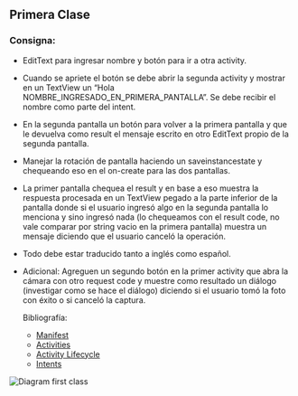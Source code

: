 ## Primera Clase

###  Consigna:

- EditText para ingresar nombre y botón para ir a otra activity.
- Cuando se apriete el botón se debe abrir la segunda activity y mostrar en un TextView un “Hola NOMBRE_INGRESADO_EN_PRIMERA_PANTALLA”. Se debe recibir el nombre como parte del intent.
- En la segunda pantalla un botón para volver a la primera pantalla y que le devuelva como result el mensaje escrito en otro EditText propio de la segunda pantalla.
- Manejar la rotación de pantalla haciendo un saveinstancestate y chequeando eso en el on-create para las dos pantallas.
- La primer pantalla chequea el result y en base a eso muestra la respuesta procesada en un TextView pegado a la parte inferior de la pantalla donde si el usuario ingresó algo en la segunda pantalla lo menciona y sino ingresó nada (lo chequeamos con el result code, no vale comparar por string vacio en la primera pantalla) muestra un mensaje diciendo que el usuario canceló la operación.
- Todo debe estar traducido tanto a inglés como español.
- Adicional: Agreguen un segundo botón en la primer activity que abra la cámara con otro request code y muestre como resultado un diálogo (investigar como se hace el diálogo) diciendo si el usuario tomó la foto con éxito o si canceló la captura.

  Bibliografía:
  - [Manifest](https://developer.android.com/guide/topics/manifest/manifest-intro)
  - [Activities](https://developer.android.com/guide/components/activities)
  - [Activity Lifecycle](https://developer.android.com/guide/components/activities/activity-lifecycle)
  - [Intents](https://developer.android.com/guide/components/intents-filters)

![Diagram first class](https://github.com/braiansieber/Workshop-Android/tree/master/Images/firstclass-diagram.png)
